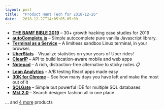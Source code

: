 ```yaml
---
layout: post
title:  "Product Hunt Tech for 2018-12-26"
date:   2018-12-27T14:05:05-05:00
---
```


* **[THE BAMF BIBLE 2019](https://www.producthunt.com/posts/the-bamf-bible-2019?utm_campaign=producthunt-api&utm_medium=api&utm_source=Application%3A+Daily+Digest+RSS+%28ID%3A+3202%29)** – 30+ growth hacking case studies for 2019
* **[autoComplete.js](https://www.producthunt.com/posts/autocomplete-js?utm_campaign=producthunt-api&utm_medium=api&utm_source=Application%3A+Daily+Digest+RSS+%28ID%3A+3202%29)** – Simple autocomplete pure vanilla Javascript library.
* **[Terminal as a Service](https://www.producthunt.com/posts/terminal-as-a-service?utm_campaign=producthunt-api&utm_medium=api&utm_source=Application%3A+Daily+Digest+RSS+%28ID%3A+3202%29)** – A limitless sandbox Linux terminal, in your browser.
* **[UberStats](https://www.producthunt.com/posts/uberstats?utm_campaign=producthunt-api&utm_medium=api&utm_source=Application%3A+Daily+Digest+RSS+%28ID%3A+3202%29)** – Visualize statistics on your years of Uber rides!
* **[ClearIP](https://www.producthunt.com/posts/clearip?utm_campaign=producthunt-api&utm_medium=api&utm_source=Application%3A+Daily+Digest+RSS+%28ID%3A+3202%29)** – API to build location-aware mobile and web apps
* **[Notepad](https://www.producthunt.com/posts/notepad-5?utm_campaign=producthunt-api&utm_medium=api&utm_source=Application%3A+Daily+Digest+RSS+%28ID%3A+3202%29)** – A rich, distraction-free alternative to sticky notes 📋
* **[Lean Analytics](https://www.producthunt.com/posts/lean-analytics-3?utm_campaign=producthunt-api&utm_medium=api&utm_source=Application%3A+Daily+Digest+RSS+%28ID%3A+3202%29)** – A/B testing  React apps made easy
* **[30K for Chrome](https://www.producthunt.com/posts/30k-for-chrome?utm_campaign=producthunt-api&utm_medium=api&utm_source=Application%3A+Daily+Digest+RSS+%28ID%3A+3202%29)** – See how many days you have left and make the most out of it
* **[SQLGate](https://www.producthunt.com/posts/sqlgate?utm_campaign=producthunt-api&utm_medium=api&utm_source=Application%3A+Daily+Digest+RSS+%28ID%3A+3202%29)** – Simple but powerful IDE for multiple SQL databases
* **[Mkt 2.0](https://www.producthunt.com/posts/mkt-2-0?utm_campaign=producthunt-api&utm_medium=api&utm_source=Application%3A+Daily+Digest+RSS+%28ID%3A+3202%29)** – Search designer fashion all in one place

… and [4 more](https://www.producthunt.com/tech) products